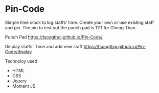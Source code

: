 # Pin-Code

Simple time clock to log staffs' time. Create your own or use existing staff and pin. The pin to test out the punch pad is 1111 for Chong Thao.

Punch Pad
https://tsoogthoj.github.io/Pin-Code/

Display staffs' Time and add new staff
https://tsoogthoj.github.io/Pin-Code/display

Technoloy used

- HTML
- CSS
- Jquery
- Moment JS
